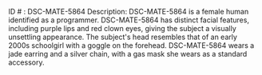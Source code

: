 ID # : DSC-MATE-5864
Description: DSC-MATE-5864 is a female human identified as a programmer. DSC-MATE-5864 has distinct facial features, including purple lips and red clown eyes, giving the subject a visually unsettling appearance. The subject's head resembles that of an early 2000s schoolgirl with a goggle on the forehead. DSC-MATE-5864 wears a jade earring and a silver chain, with a gas mask she wears as a standard accessory.